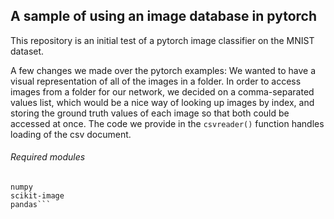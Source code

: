 ## A sample of using an image database in pytorch
This repository is an initial test of a pytorch image classifier on the MNIST dataset.

A few changes we made over the pytorch examples:
  We wanted to have a visual representation of all of the images in a folder. In order to access images from a folder for our network, we decided on a comma-separated values list, which would be a nice way of looking up images by index, and storing the ground truth values of each image so that both could be accessed at once. The code we provide in the `csvreader()` function handles loading of the csv document.
  
  
###### Required modules
```pytorch
numpy
scikit-image
pandas```
